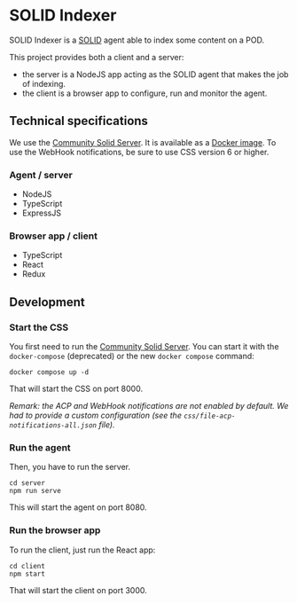 # SOLID Indexer

SOLID Indexer is a [SOLID](https://solidproject.org) agent able to index some content on a POD.

This project provides both a client and a server:
- the server is a NodeJS app acting as the SOLID agent that makes the job of indexing.
- the client is a browser app to configure, run and monitor the agent.

## Technical specifications

We use the [Community Solid Server](https://communitysolidserver.github.io/CommunitySolidServer/5.x/). It is available as a [Docker image](https://hub.docker.com/r/solidproject/community-server). To use the WebHook notifications, be sure to use CSS version 6 or higher.

### Agent / server

- NodeJS
- TypeScript
- ExpressJS

### Browser app / client

- TypeScript
- React
- Redux

## Development

### Start the CSS

You first need to run the [Community Solid Server](https://communitysolidserver.github.io/CommunitySolidServer/5.x/). You can start it with the `docker-compose` (deprecated) or the new `docker compose` command:
```
docker compose up -d
```

That will start the CSS on port 8000.

_Remark: the ACP and WebHook notifications are not enabled by default. We had to provide a custom configuration (see the `css/file-acp-notifications-all.json` file)._

### Run the agent

Then, you have to run the server.
```
cd server
npm run serve
```

This will start the agent on port 8080.

### Run the browser app

To run the client, just run the React app:
```
cd client
npm start
```

That will start the client on port 3000.